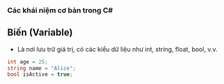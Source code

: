 ### Các khái niệm cơ bản trong C#

## Biến (Variable)

- Là nơi lưu trữ giá trị, có các kiểu dữ liệu như int, string, float, bool, v.v.

```cs
int age = 25;
string name = "Alice";
bool isActive = true;
```
